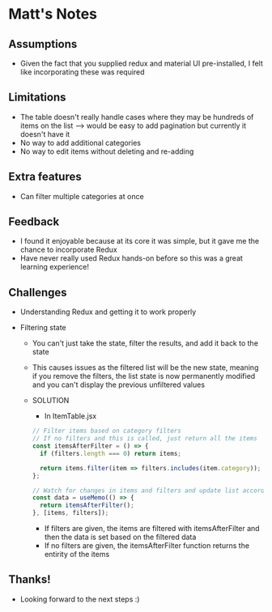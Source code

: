 # Matt's Notes

## Assumptions

- Given the fact that you supplied redux and material UI pre-installed, I felt like incorporating these was required

## Limitations

- The table doesn't really handle cases where they may be hundreds of items on the list --> would be easy to add pagination but currently it doesn't have it
- No way to add additional categories
- No way to edit items without deleting and re-adding

## Extra features

- Can filter multiple categories at once

## Feedback

- I found it enjoyable because at its core it was simple, but it gave me the chance to incorporate Redux
- Have never really used Redux hands-on before so this was a great learning experience!

## Challenges

- Understanding Redux and getting it to work properly
- Filtering state

  - You can't just take the state, filter the results, and add it back to the state
  - This causes issues as the filtered list will be the new state, meaning if you remove the filters, the list state is now permanently modified and you can't display the previous unfiltered values
  - SOLUTION

    - In ItemTable.jsx

    ```js
    // Filter items based on category filters
    // If no filters and this is called, just return all the items
    const itemsAfterFilter = () => {
      if (filters.length === 0) return items;

      return items.filter(item => filters.includes(item.category));
    };

    // Watch for changes in items and filters and update list accordingly
    const data = useMemo(() => {
      return itemsAfterFilter();
    }, [items, filters]);
    ```

    - If filters are given, the items are filtered with itemsAfterFilter and then the data is set based on the filtered data
    - If no filters are given, the itemsAfterFilter function returns the entirity of the items

## Thanks!
- Looking forward to the next steps :)